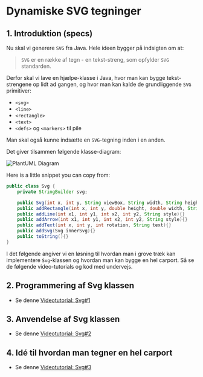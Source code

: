 # Dynamiske SVG tegninger

## 1. Introduktion (specs)

Nu skal vi generere `SVG` fra Java. Hele ideen bygger på indsigten om at:

> `SVG` er en række af tegn - en tekst-streng, som opfylder `SVG` standarden.

Derfor skal vi lave en hjælpe-klasse i Java, hvor man kan bygge tekst-strengene op lidt ad gangen, og hvor man kan kalde de grundliggende `SVG` primitiver:

- `<svg>`
- `<line>`
- `<rectangle>`
- `<text>`
- `<defs>` og `<markers>` til pile

Man skal også kunne indsætte en `SVG`-tegning inden i en anden.

Det giver tilsammen følgende klasse-diagram:

![PlantUML Diagram](http://www.plantuml.com/plantuml/png/dP51QiOW48NtdcAM2KqNpGdIhBjgUW4R1pDW5NII64hlNcsjf85_ymloVCnx7w93OEbv_J1YDZ84c3ODdmBIUeI9FLazhcGKUWYR5Z-3Xnngo3B43h8SNOd2HhYFBbQ_a-AbkWL9BzmMY5Jg5MUMLXkyq9HRtmsMVBN_OO4FWoVM2zc2UIgSeh4llh_PVVRUxVUMtp3ovVvPl6F9v6pjSSgTQlaDqqvPYpuT_aRiVlDDAxx4W5Qbl_a6)

Here is a little snippet you can copy from:

```java
public class Svg {
    private StringBuilder svg;

    public Svg(int x, int y, String viewBox, String width, String height){}
    public addRectangle(int x, int y, double height, double width, String style){}
    public addLine(int x1, int y1, int x2, int y2, String style){}
    public addArrow(int x1, int y1, int x2, int y2, String style){}
    public addText(int x, int y, int rotation, String text){}
    public addSvg(Svg innerSvg){}
    public toString(){}
}
```

I det følgende angiver vi en løsning til hvordan man i grove træk kan implementere `Svg`-klassen og hvordan man kan bygge en hel carport. Så se de følgende video-tutorials og kod med undervejs.

## 2. Programmering af Svg klassen

- Se denne [Videotutorial: Svg#1]()

## 3. Anvendelse af Svg klassen

- Se denne [Videotutorial: Svg#2]()

## 4. Idé til hvordan man tegner en hel carport

- Se denne [Videotutorial: Svg#3]()

